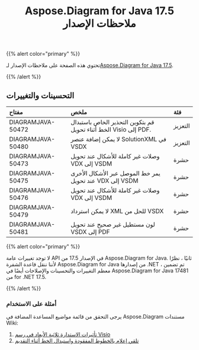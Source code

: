 ﻿---
title: Aspose.Diagram for Java 17.5 ملاحظات الإصدار
type: docs
weight: 80
url: /ar/java/aspose-diagram-for-java-17-5-release-notes/
---
{{% alert color="primary" %}} 

 تحتوي هذه الصفحة على ملاحظات الإصدار لـ[Aspose.Diagram for Java 17.5](https://docs.aspose.com/diagram/java/aspose-diagram-for-java-17-5-release-notes/).

{{% /alert %}} 
## **التحسينات والتغييرات**

|**مفتاح**|**ملخص**|**فئة**|
|:- |:- |:- |
|DIAGRAMJAVA-50472|قم بتكوين التحذير الخاص باستبدال الخط أثناء تحويل Visio إلى PDF.|التعزيز|
|DIAGRAMJAVA-50480 |لا يمكن إضافة عنصر SolutionXML في VSDX|التعزيز|
|DIAGRAMJAVA-50473|وصلات غير كاملة للأشكال عند تحويل VDX إلى VSDM|حشرة|
|DIAGRAMJAVA-50475|يمر خط الموصل عبر الأشكال الأخرى عند تحويل VDX إلى VSDM|حشرة|
|DIAGRAMJAVA-50476|وصلات غير كاملة للأشكال عند تحويل VDX إلى VSDM|حشرة|
|DIAGRAMJAVA-50479|لا يمكن استرداد XML للحل من VSDX|حشرة|
|DIAGRAMJAVA-50481|لون مستطيل غير صحيح عند تحويل VSDX إلى PDF|حشرة|
{{% alert color="primary" %}} 

لا توجد تغييرات عامة API في الإصدار 17.5 من Aspose.Diagram for Java. ثانيًا ، نظرًا لأننا ننقل قاعدة الشفرة Aspose.Diagram for Java من إصدارها .NET ، تم تضمين معظم التغييرات والتحسينات والإصلاحات أيضًا في Aspose.Diagram for Java 17481 من for .NET 17.5.

{{% /alert %}} 
### **أمثلة على الاستخدام**
يرجى التحقق من قائمة مواضيع المساعدة المضافة في Aspose.Diagram مستندات Wiki:

1. [تأثيرات الاستدارة ثلاثية الأبعاد في رسم Visio](/diagram/ar/java/3d-rotation-effects-in-a-visio-drawing/)
1. [تلقي إعلام بالخطوط المفقودة واستبدال الخط أثناء التقديم](https://docs.asposeptyltd.com/display/diagramjava/Aspose.Diagram+Font+Operations#Aspose.DiagramFontOperations-ReceiveNotificationofMissingFontsandFontSubstitutionduringRendering)



